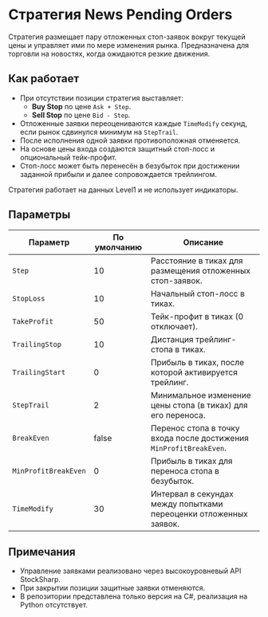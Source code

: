 # Стратегия News Pending Orders

Стратегия размещает пару отложенных стоп-заявок вокруг текущей цены и управляет ими по мере изменения рынка. Предназначена для торговли на новостях, когда ожидаются резкие движения.

## Как работает

- При отсутствии позиции стратегия выставляет:
  - **Buy Stop** по цене `Ask + Step`.
  - **Sell Stop** по цене `Bid - Step`.
- Отложенные заявки переоцениваются каждые `TimeModify` секунд, если рынок сдвинулся минимум на `StepTrail`.
- После исполнения одной заявки противоположная отменяется.
- На основе цены входа создаются защитный стоп-лосс и опциональный тейк-профит.
- Стоп-лосс может быть перенесён в безубыток при достижении заданной прибыли и далее сопровождается трейлингом.

Стратегия работает на данных Level1 и не использует индикаторы.

## Параметры

| Параметр | По умолчанию | Описание |
|----------|--------------|----------|
| `Step` | 10 | Расстояние в тиках для размещения отложенных стоп-заявок. |
| `StopLoss` | 10 | Начальный стоп-лосс в тиках. |
| `TakeProfit` | 50 | Тейк-профит в тиках (0 отключает). |
| `TrailingStop` | 10 | Дистанция трейлинг-стопа в тиках. |
| `TrailingStart` | 0 | Прибыль в тиках, после которой активируется трейлинг. |
| `StepTrail` | 2 | Минимальное изменение цены стопа (в тиках) для его переноса. |
| `BreakEven` | false | Перенос стопа в точку входа после достижения `MinProfitBreakEven`. |
| `MinProfitBreakEven` | 0 | Прибыль в тиках для переноса стопа в безубыток. |
| `TimeModify` | 30 | Интервал в секундах между попытками переоценки отложенных заявок. |

## Примечания

- Управление заявками реализовано через высокоуровневый API StockSharp.
- При закрытии позиции защитные заявки отменяются.
- В репозитории представлена только версия на C#, реализация на Python отсутствует.

